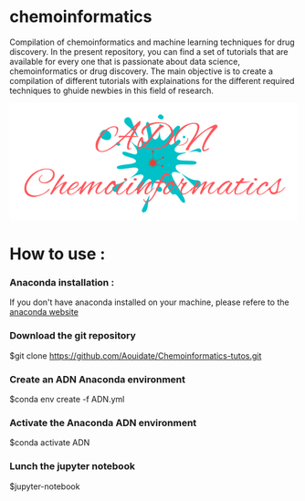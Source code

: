 # chemoinformatics
Compilation of chemoinformatics and machine learning techniques for drug discovery.
In the present repository, you can find a set of tutorials that are available for every one that is passionate about data science, chemoinformatics or drug discovery.
The main objective is to create a compilation of different tutorials with explainations for the different required techniques to ghuide newbies in this field of research.
<p align="center"> 
  
<img src="images/ADN_Chemoiinformatics.png" alt="logo chemoinfo"/>
</p>

# How to use :
### Anaconda installation :
If you don't have anaconda installed on your machine, please refere to the [anaconda website](https://docs.anaconda.com/anaconda/install/)
### Download the git repository
$git clone https://github.com/Aouidate/Chemoinformatics-tutos.git
### Create an ADN Anaconda environment 
$conda env create -f ADN.yml
### Activate the Anaconda ADN environment
$conda activate ADN
### Lunch the jupyter notebook
$jupyter-notebook

